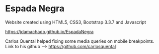 # Espada Negra
Website created using HTML5, CSS3, Bootstrap 3.3.7 and Javascript

https://jdamachado.github.io/EspadaNegra



Carlos Quental helped fixing some media queries on mobile breakpoints. Link to his github --> https://github.com/carlosquental
